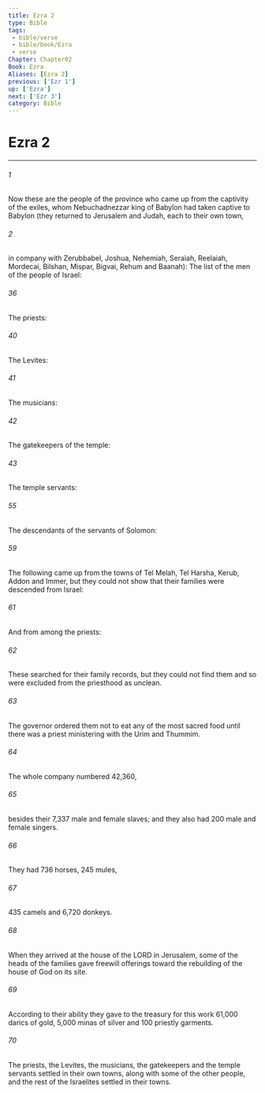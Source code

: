 ```yaml
---
title: Ezra 2
type: Bible
tags:
 - bible/verse
 - bible/book/Ezra
 - verse
Chapter: Chapter02
Book: Ezra
Aliases: [Ezra 2]
previous: ['Ezr 1']
up: ['Ezra']
next: ['Ezr 3']
category: Bible
---
```

# Ezra 2

***


###### 1 
Now these are the people of the province who came up from the captivity of the exiles, whom Nebuchadnezzar king of Babylon had taken captive to Babylon (they returned to Jerusalem and Judah, each to their own town, 

###### 2 
in company with Zerubbabel, Joshua, Nehemiah, Seraiah, Reelaiah, Mordecai, Bilshan, Mispar, Bigvai, Rehum and Baanah): The list of the men of the people of Israel: 

###### 36 
The priests: 

###### 40 
The Levites: 

###### 41 
The musicians: 

###### 42 
The gatekeepers of the temple: 

###### 43 
The temple servants: 

###### 55 
The descendants of the servants of Solomon: 

###### 59 
The following came up from the towns of Tel Melah, Tel Harsha, Kerub, Addon and Immer, but they could not show that their families were descended from Israel: 

###### 61 
And from among the priests: 

###### 62 
These searched for their family records, but they could not find them and so were excluded from the priesthood as unclean. 

###### 63 
The governor ordered them not to eat any of the most sacred food until there was a priest ministering with the Urim and Thummim. 

###### 64 
The whole company numbered 42,360, 

###### 65 
besides their 7,337 male and female slaves; and they also had 200 male and female singers. 

###### 66 
They had 736 horses, 245 mules, 

###### 67 
435 camels and 6,720 donkeys. 

###### 68 
When they arrived at the house of the LORD in Jerusalem, some of the heads of the families gave freewill offerings toward the rebuilding of the house of God on its site. 

###### 69 
According to their ability they gave to the treasury for this work 61,000 darics of gold, 5,000 minas of silver and 100 priestly garments. 

###### 70 
The priests, the Levites, the musicians, the gatekeepers and the temple servants settled in their own towns, along with some of the other people, and the rest of the Israelites settled in their towns. 
